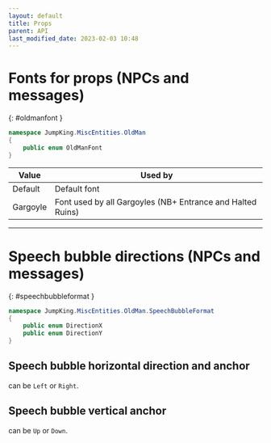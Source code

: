 ```yaml
---
layout: default
title: Props
parent: API
last_modified_date: 2023-02-03 10:48
---
```


# Fonts for props (NPCs and messages)
{: #oldmanfont }

```cs
namespace JumpKing.MiscEntities.OldMan
{
    public enum OldManFont
}
```

|Value|Used by|
|---|---|
|Default|Default font|
|Gargoyle|Font used by all Gargoyles (NB+ Entrance and Halted Ruins)|

---

# Speech bubble directions (NPCs and messages)
{: #speechbubbleformat }

```cs
namespace JumpKing.MiscEntities.OldMan.SpeechBubbleFormat
{
    public enum DirectionX
    public enum DirectionY
}
```

## Speech bubble horizontal direction and anchor
can be `Left` or `Right`.

## Speech bubble vertical anchor
can be `Up` or `Down`.